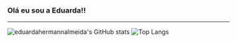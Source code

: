 ### Olá eu sou a Eduarda!!
---

![eduardahermannalmeida's GitHub stats](https://github-readme-stats.vercel.app/api?username=eduardahermannalmeida&show_icons=true&theme=tokyonight) ![Top Langs](https://github-readme-stats.vercel.app/api/top-langs/?username=eduardahermannalmeida&theme=tokyonight)


